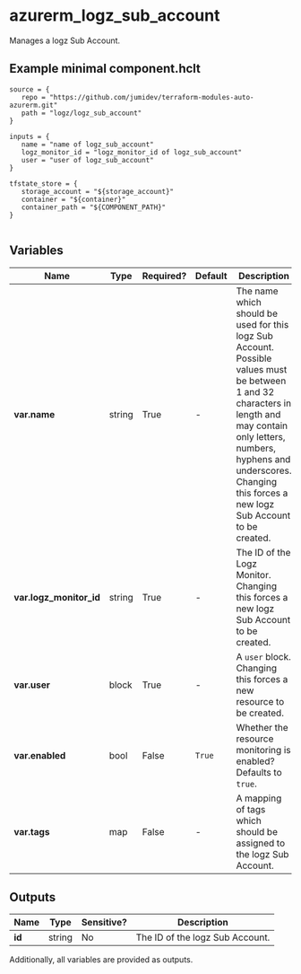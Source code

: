 # azurerm_logz_sub_account

Manages a logz Sub Account.

## Example minimal component.hclt

```hcl
source = {
   repo = "https://github.com/jumidev/terraform-modules-auto-azurerm.git" 
   path = "logz/logz_sub_account" 
}

inputs = {
   name = "name of logz_sub_account" 
   logz_monitor_id = "logz_monitor_id of logz_sub_account" 
   user = "user of logz_sub_account" 
}

tfstate_store = {
   storage_account = "${storage_account}" 
   container = "${container}" 
   container_path = "${COMPONENT_PATH}" 
}


```

## Variables

| Name | Type | Required? |  Default  |  Description |
| ---- | ---- | --------- |  ----------- | ----------- |
| **var.name** | string | True | -  |  The name which should be used for this logz Sub Account. Possible values must be between 1 and 32 characters in length and may contain only letters, numbers, hyphens and underscores. Changing this forces a new logz Sub Account to be created. | 
| **var.logz_monitor_id** | string | True | -  |  The ID of the Logz Monitor. Changing this forces a new logz Sub Account to be created. | 
| **var.user** | block | True | -  |  A `user` block. Changing this forces a new resource to be created. | 
| **var.enabled** | bool | False | `True`  |  Whether the resource monitoring is enabled? Defaults to `true`. | 
| **var.tags** | map | False | -  |  A mapping of tags which should be assigned to the logz Sub Account. | 



## Outputs

| Name | Type | Sensitive? | Description |
| ---- | ---- | --------- | --------- |
| **id** | string | No  | The ID of the logz Sub Account. | 

Additionally, all variables are provided as outputs.
